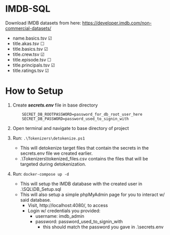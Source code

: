 # IMDB-SQL
 
Download IMDB datasets from here: https://developer.imdb.com/non-commercial-datasets/
- name.basics.tsv &#9745;
- title.akas.tsv &#x2610;
- title.basics.tsv &#9745;
- title.crew.tsv &#9745;
- title.episode.tsv &#x2610;
- title.principals.tsv &#9745;
- title.ratings.tsv &#9745;

# How to Setup

1. Create ___secrets.env___ file in base directory

    ```
        SECRET_DB_ROOTPASSWORD=password_for_db_root_user_here
        SECRET_DB_PASSWORD=password_used_to_signin_with
    ```

2. Open terminal and navigate to base directory of project

3. Run: ```.\Tokenizers\detokenize.ps1```
    - This will detokenize target files that contain the secrets in the secrets.env file we created earlier.
    - .\Tokenizers\tokenized_files.csv contains the files that will be targeted during detokenization.

4. Run: ```docker-compose up -d```
    - This will setup the IMDB database with the created user in .\SQL\DB_Setup.sql
    - This will also setup a simple phpMyAdmin page for you to interact w/ said database.
        - Visit, http://localhost:4080/, to access
        - Login w/ credentials you provided:
            - username: imdb_admin
            - password: password_used_to_signin_with
                - this should match the password you gave in .\secrets.env
